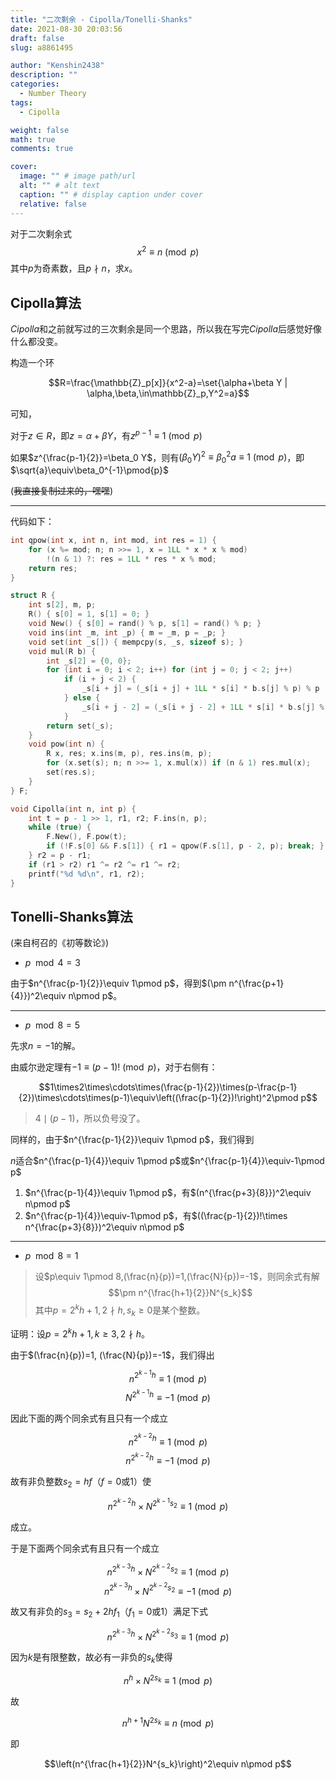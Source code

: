 ```yaml
---
title: "二次剩余 - Cipolla/Tonelli-Shanks"
date: 2021-08-30 20:03:56
draft: false
slug: a8861495

author: "Kenshin2438"
description: ""
categories:
  - Number Theory
tags:
  - Cipolla

weight: false
math: true
comments: true

cover:
  image: "" # image path/url
  alt: "" # alt text
  caption: "" # display caption under cover
  relative: false
---
```


对于二次剩余式 $$x^2\equiv n\pmod p$$
其中$p$为奇素数，且$p \nmid n$，求$x$。

<!--more-->

## Cipolla算法

$Cipolla$和之前就写过的三次剩余是同一个思路，所以我在写完$Cipolla$后感觉好像什么都没变。

构造一个环

$$R=\frac{\mathbb{Z}_p[x]}{x^2-a}=\set{\alpha+\beta Y | \alpha,\beta,\in\mathbb{Z}_p,Y^2=a}$$

可知，

对于$z\in R$，即$z=\alpha+\beta Y$，有$z^{p-1}\equiv 1\pmod{p}$

如果$z^{\frac{p-1}{2}}=\beta_0 Y$，则有$(\beta_0 Y)^2\equiv\beta_0^2a\equiv1\pmod{p}$，即$\sqrt{a}\equiv\beta_0^{-1}\pmod{p}$

(~~我直接复制过来的，嘿嘿~~)

---

代码如下：

```cpp
int qpow(int x, int n, int mod, int res = 1) {
	for (x %= mod; n; n >>= 1, x = 1LL * x * x % mod)
		!(n & 1) ?: res = 1LL * res * x % mod;
	return res;
}

struct R {
	int s[2], m, p;
	R() { s[0] = 1, s[1] = 0; }
	void New() { s[0] = rand() % p, s[1] = rand() % p; }
	void ins(int _m, int _p) { m = _m, p = _p; }
	void set(int _s[]) { mempcpy(s, _s, sizeof s); }
	void mul(R b) {
		int _s[2] = {0, 0};
		for (int i = 0; i < 2; i++) for (int j = 0; j < 2; j++)
			if (i + j < 2) {
				_s[i + j] = (_s[i + j] + 1LL * s[i] * b.s[j] % p) % p 
			} else { 
				_s[i + j - 2] = (_s[i + j - 2] + 1LL * s[i] * b.s[j] % p * m % p) % p
			}
		return set(_s);
	}
	void pow(int n) {
		R x, res; x.ins(m, p), res.ins(m, p);
		for (x.set(s); n; n >>= 1, x.mul(x)) if (n & 1) res.mul(x);
		set(res.s);
	}
} F;

void Cipolla(int n, int p) {
	int t = p - 1 >> 1, r1, r2; F.ins(n, p);
	while (true) {
		F.New(), F.pow(t);
		if (!F.s[0] && F.s[1]) { r1 = qpow(F.s[1], p - 2, p); break; }
	} r2 = p - r1;
	if (r1 > r2) r1 ^= r2 ^= r1 ^= r2; 
	printf("%d %d\n", r1, r2);
}
```

## Tonelli-Shanks算法
(来自柯召的《初等数论》)

+ $p\mod 4=3$

由于$n^{\frac{p-1}{2}}\equiv 1\pmod p$，得到$(\pm n^{\frac{p+1}{4}})^2\equiv n\pmod p$。

---

+ $p\mod 8=5$

先求$n=-1$的解。

由威尔逊定理有$-1\equiv (p-1)! \pmod p$，对于右侧有：

$$1\times2\times\cdots\times(\frac{p-1}{2})\times(p-\frac{p-1}{2})\times\cdots\times(p-1)\equiv\left((\frac{p-1}{2})!\right)^2\pmod p$$

> $4\mid (p-1)$，所以负号没了。

同样的，由于$n^{\frac{p-1}{2}}\equiv 1\pmod p$，我们得到

$n$适合$n^{\frac{p-1}{4}}\equiv 1\pmod p$或$n^{\frac{p-1}{4}}\equiv-1\pmod p$

1. $n^{\frac{p-1}{4}}\equiv 1\pmod p$，有$(n^{\frac{p+3}{8}})^2\equiv n\pmod p$
2. $n^{\frac{p-1}{4}}\equiv-1\pmod p$，有$((\frac{p-1}{2})!\times n^{\frac{p+3}{8}})^2\equiv n\pmod p$

---

+ $p\mod 8=1$

> 设$p\equiv 1\pmod 8,(\frac{n}{p})=1,(\frac{N}{p})=-1$，则同余式有解
> $$\pm n^{\frac{h+1}{2}}N^{s_k}$$
> 其中$p=2^kh+1,2\nmid h,s_k\geq0$是某个整数。

证明：设$p=2^kh+1,k\geq3,2\nmid h$。

由于$(\frac{n}{p})=1, (\frac{N}{p})=-1$，我们得出

$$n^{2^{k-1}h}\equiv 1\pmod p$$
$$N^{2^{k-1}h}\equiv-1\pmod p$$

因此下面的两个同余式有且只有一个成立

$$n^{2^{k-2}h}\equiv 1\pmod p$$
$$n^{2^{k-2}h}\equiv-1\pmod p$$

故有非负整数$s_2=hf$（$f=0$或$1$）使

$$n^{2^{k-2}h}\times N^{2^{k-1}s_2}\equiv1\pmod p$$

成立。

于是下面两个同余式有且只有一个成立

$$n^{2^{k-3}h}\times N^{2^{k-2}s_2}\equiv 1\pmod p$$
$$n^{2^{k-3}h}\times N^{2^{k-2}s_2}\equiv-1\pmod p$$

故又有非负的$s_3=s_2+2hf_1$（$f_1=0$或$1$）满足下式

$$n^{2^{k-3}h}\times N^{2^{k-2}s_3}\equiv1\pmod p$$

因为$k$是有限整数，故必有一非负的$s_k$使得

$$n^h\times N^{2s_k}\equiv1\pmod p$$

故

$$n^{h+1}N^{2s_k}\equiv n\pmod p$$

即

$$\left(n^{\frac{h+1}{2}}N^{s_k}\right)^2\equiv n\pmod p$$
